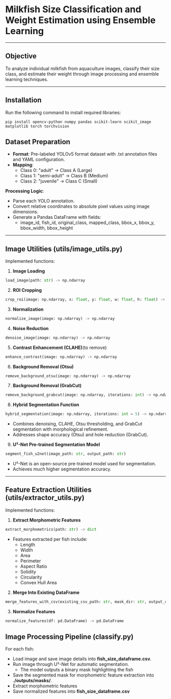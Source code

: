 # Milkfish Size Classification and Weight Estimation using Ensemble Learning

---

## Objective
To analyze individual milkfish from aquaculture images, classify their size class, and estimate their weight through image processing and ensemble learning techniques.

---

## Installation

Run the following command to install required libraries:

```
pip install opencv-python numpy pandas scikit-learn scikit_image matplotlib torch torchvision
```

## Dataset Preparation
- **Format**: Pre-labeled YOLOv5 format dataset with .txt annotation files and YAML configuration.
- **Mapping**:
  - Class 0: "adult" → Class A (Large)
  - Class 1: "semi-adult" → Class B (Medium)
  - Class 2: "juvenile" → Class C (Small)

**Processing Logic**:
- Parse each YOLO annotation.
- Convert relative coordinates to absolute pixel values using image dimensions.
- Generate a Pandas DataFrame with fields:
  - image_id, fish_id, original_class, mapped_class, bbox_x, bbox_y, bbox_width, bbox_height

---

## Image Utilities (utils/image_utils.py)
Implemented functions:

1. **Image Loading**
```python
load_image(path: str) -> np.ndarray
```

2. **ROI Cropping**
```python
crop_roi(image: np.ndarray, x: float, y: float, w: float, h: float) -> np.ndarray
```

3. **Normalization**
```python
normalize_image(image: np.ndarray) -> np.ndarray
```

4. **Noise Reduction**
```python
denoise_image(image: np.ndarray) -> np.ndarray
```

5. **Contrast Enhancement (CLAHE)**(to remove)
```python
enhance_contrast(image: np.ndarray) -> np.ndarray
```

6. **Background Removal (Otsu)**
```python
remove_background_otsu(image: np.ndarray) -> np.ndarray
```

7. **Background Removal (GrabCut)**
```python
remove_background_grabcut(image: np.ndarray, iterations: int) -> np.ndarray
```

8. **Hybrid Segmentation Function**
```python
hybrid_segmentation(image: np.ndarray, iterations: int = 5) -> np.ndarray
```
- Combines denoising, CLAHE, Otsu thresholding, and GrabCut segmentation with morphological refinement.
- Addresses shape accuracy (Otsu) and hole reduction (GrabCut).

9. **U²-Net Pre-trained Segmentation Model**
```python
segment_fish_u2net(image_path: str, output_path: str)
```
- U²-Net is an open-source pre-trained model used for segmentation.
- Achieves much higher segmentation accuracy.
---

## Feature Extraction Utilities (utils/extractor_utils.py)
Implemented functions:

1. **Extract Morphometric Features**
```python
extract_morphometrics(path: str) -> dict
```
- Features extracted per fish include:
  - Length
  - Width
  - Area
  - Perimeter
  - Aspect Ratio
  - Solidity
  - Circularity
  - Convex Hull Area

2. **Merge Into Existing DataFrame**
```python
merge_features_with_csv(existing_csv_path: str, mask_dir: str, output_csv_path: str)
```

3. **Normalize Features**
```python
normalize_features(df: pd.DataFrame) -> pd.DataFrame
```

## Image Processing Pipeline (classify.py)
For each fish:
- Load image and save image details into **fish_size_dataframe.csv**.
- Run image through U²-Net for automatic segmentation.
  - The model outputs a binary mask highlighting the fish
- Save the segmented mask for morphometric feature extraction into **./outputs/masks/**.
- Extract morphometric features
- Save normalized features into **fish_size_dataframe.csv**
